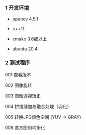 ### 1 开发环境

- opencv 4.5.1

- c++11

- cmake 3.6或以上

- ubuntu 20.4

### 2 测试程序

001 查看版本

002 图像旋转

003 图像透视矫正

004 拼接缝加权融合处理（羽化）

005 转换JPG颜色空间 (YUV -> GRAY)

006 直方图和均衡化
